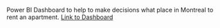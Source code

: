 Power BI  Dashboard to help to make decisions what place in Montreal to rent an apartment.
[Link to Dashboard](https://app.powerbi.com/view?r=eyJrIjoiZDY5NjIyMjctMTRlNi00YmQ4LWEzN2YtZjg4YjIyZmZkNmFjIiwidCI6IjdjZjAxODFkLTg3MDMtNDgyNC1hYjRjLTI1YmIwYzM1YjU2ZSJ9&pageName=ReportSection958ab6250bdc7d3deae5)
